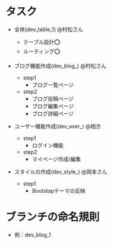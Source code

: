 # タスク
* 全体(dev_table_1) @村松さん
    *  テーブル設計⭕️
    *  ルーティング⭕️

* ブログ機能作成(dev_blog_) @村松さん
    * step1
        * ブログ一覧ページ
    * step2
        * ブログ投稿ページ
        * ブログ編集ページ
        * ブログ詳細ページ

* ユーザー機能作成(dev_user_) @相方
    * step1
        * ログイン機能
    * step2
        * マイページ作成/編集
* スタイルの作成(dev_style_) @岡本さん
    * step1
        * Bootstapテーマの反映 

# ブランチの命名規則
* 例：dev_blog_1
